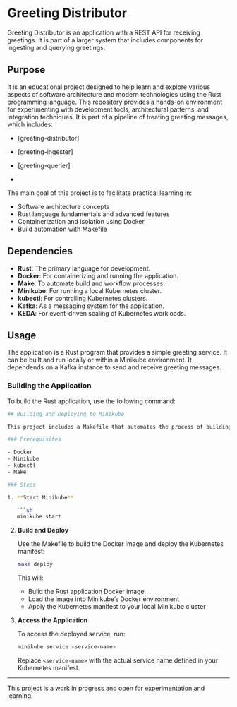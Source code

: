 # Greeting Distributor

Greeting Distributor is an application with a REST API for receiving greetings.
It is part of a larger system that includes components for ingesting and querying greetings.

## Purpose
It is an educational project designed to help learn and explore various aspects of software architecture and modern technologies using the Rust programming language.
This repository provides a hands-on environment for experimenting with development tools, architectural patterns, and integration techniques.
It is part of a pipeline of treating greeting messages, which includes:

- [greeting-distributor] 
- [greeting-ingester]
- [greeting-querier]

- 
The main goal of this project is to facilitate practical learning in:
- Software architecture concepts
- Rust language fundamentals and advanced features
- Containerization and isolation using Docker
- Build automation with Makefile

## Dependencies

- **Rust**: The primary language for development.
- **Docker**: For containerizing and running the application.
- **Make**: To automate build and workflow processes.
- **Minikube**: For running a local Kubernetes cluster.
- **kubectl**: For controlling Kubernetes clusters.
- **Kafka**: As a messaging system for the application.
- **KEDA**: For event-driven scaling of Kubernetes workloads.


## Usage
The application is a Rust program that provides a simple greeting service. 
It can be built and run locally or within a Minikube environment.
It dependends on a Kafka instance to send and receive greeting messages.


### Building the Application
To build the Rust application, use the following command:

```sh
## Building and Deploying to Minikube

This project includes a Makefile that automates the process of building the Docker image, loading it into Minikube, and deploying the application using a local Kubernetes manifest.

### Prerequisites

- Docker
- Minikube
- kubectl
- Make

### Steps

1. **Start Minikube**

   ```sh
   minikube start
   ```

2. **Build and Deploy**

   Use the Makefile to build the Docker image and deploy the Kubernetes manifest:

   ```sh
   make deploy
   ```

   This will:
   - Build the Rust application Docker image
   - Load the image into Minikube’s Docker environment
   - Apply the Kubernetes manifest to your local Minikube cluster

3. **Access the Application**

   To access the deployed service, run:

   ```sh
   minikube service <service-name>
   ```

   Replace `<service-name>` with the actual service name defined in your Kubernetes manifest.

---

This project is a work in progress and open for experimentation and learning.

